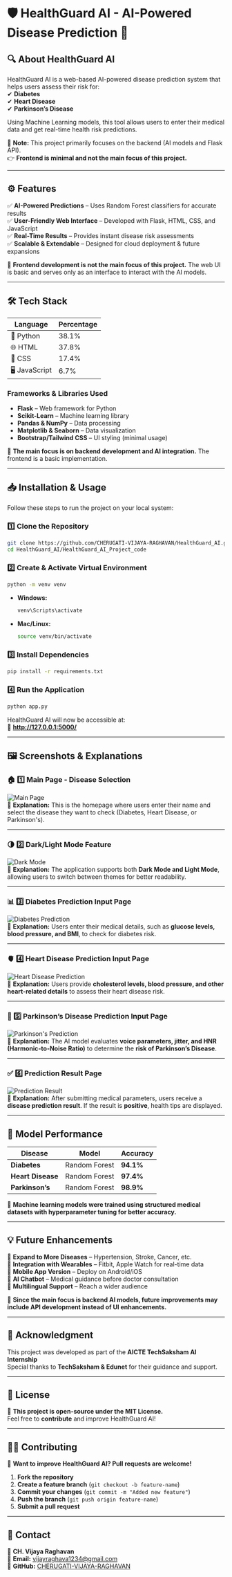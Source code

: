 # 🛡️ HealthGuard AI - AI-Powered Disease Prediction 🏥

## 🔍 About HealthGuard AI
HealthGuard AI is a web-based AI-powered disease prediction system that helps users assess their risk for:  
✔ **Diabetes**  
✔ **Heart Disease**  
✔ **Parkinson’s Disease**  

Using Machine Learning models, this tool allows users to enter their medical data and get real-time health risk predictions.

📌 **Note:** This project primarily focuses on the backend (AI models and Flask API).  
👉 **Frontend is minimal and not the main focus of this project.**  

---

## ⚙️ Features
✅ **AI-Powered Predictions** – Uses Random Forest classifiers for accurate results  
✅ **User-Friendly Web Interface** – Developed with Flask, HTML, CSS, and JavaScript  
✅ **Real-Time Results** – Provides instant disease risk assessments  
✅ **Scalable & Extendable** – Designed for cloud deployment & future expansions  

📌 **Frontend development is not the main focus of this project.** The web UI is basic and serves only as an interface to interact with the AI models.

---

## 🛠️ Tech Stack
| Language  | Percentage |
|-----------|------------|
| 🐍 Python | 38.1% |
| 🌐 HTML   | 37.8% |
| 🎨 CSS    | 17.4% |
| 🖥️ JavaScript | 6.7% |

### **Frameworks & Libraries Used**
- **Flask** – Web framework for Python  
- **Scikit-Learn** – Machine learning library  
- **Pandas & NumPy** – Data processing  
- **Matplotlib & Seaborn** – Data visualization  
- **Bootstrap/Tailwind CSS** – UI styling (minimal usage)  

📌 **The main focus is on backend development and AI integration.** The frontend is a basic implementation.

---

## 📥 Installation & Usage

Follow these steps to run the project on your local system:

### **1️⃣ Clone the Repository**
```bash
git clone https://github.com/CHERUGATI-VIJAYA-RAGHAVAN/HealthGuard_AI.git
cd HealthGuard_AI/HealthGuard_AI_Project_code
```

### **2️⃣ Create & Activate Virtual Environment**
```bash
python -m venv venv
```

- **Windows:**
  ```bash
  venv\Scripts\activate
  ```
- **Mac/Linux:**
  ```bash
  source venv/bin/activate
  ```

### **3️⃣ Install Dependencies**
```bash
pip install -r requirements.txt
```

### **4️⃣ Run the Application**
```bash
python app.py
```
HealthGuard AI will now be accessible at:  
🔗 **http://127.0.0.1:5000/**  

---

## 🖼️ Screenshots & Explanations

### **🏠 1️⃣ Main Page - Disease Selection**
![Main Page](main_page.png)  
📌 **Explanation:** This is the homepage where users enter their name and select the disease they want to check (Diabetes, Heart Disease, or Parkinson's).  

---

### **🌗 2️⃣ Dark/Light Mode Feature**
![Dark Mode](dark_light_mode.png)  
📌 **Explanation:** The application supports both **Dark Mode and Light Mode**, allowing users to switch between themes for better readability.

---

### **📊 3️⃣ Diabetes Prediction Input Page**
![Diabetes Prediction](diabetes.png)  
📌 **Explanation:** Users enter their medical details, such as **glucose levels, blood pressure, and BMI**, to check for diabetes risk.  

---

### **🫀 4️⃣ Heart Disease Prediction Input Page**
![Heart Disease Prediction](heart.png)  
📌 **Explanation:** Users provide **cholesterol levels, blood pressure, and other heart-related details** to assess their heart disease risk.  

---

### **🧠 5️⃣ Parkinson’s Disease Prediction Input Page**
![Parkinson's Prediction](parkisons.png)  
📌 **Explanation:** The AI model evaluates **voice parameters, jitter, and HNR (Harmonic-to-Noise Ratio)** to determine the **risk of Parkinson’s Disease**.

---

### **✅ 6️⃣ Prediction Result Page**
![Prediction Result](result.png)  
📌 **Explanation:** After submitting medical parameters, users receive a **disease prediction result**. If the result is **positive**, health tips are displayed.  

---

## 🧪 Model Performance
| Disease       | Model          | Accuracy |
|--------------|---------------|----------|
| **Diabetes** | Random Forest  | **94.1%** |
| **Heart Disease** | Random Forest | **97.4%** |
| **Parkinson’s** | Random Forest | **98.9%** |

📌 **Machine learning models were trained using structured medical datasets with hyperparameter tuning for better accuracy.**  

---

## 💡 Future Enhancements
🔹 **Expand to More Diseases** – Hypertension, Stroke, Cancer, etc.  
🔹 **Integration with Wearables** – Fitbit, Apple Watch for real-time data  
🔹 **Mobile App Version** – Deploy on Android/iOS  
🔹 **AI Chatbot** – Medical guidance before doctor consultation  
🔹 **Multilingual Support** – Reach a wider audience  

📌 **Since the main focus is backend AI models, future improvements may include API development instead of UI enhancements.**  

---

## 💖 Acknowledgment
This project was developed as part of the **AICTE TechSaksham AI Internship**  
Special thanks to **TechSaksham & Edunet** for their guidance and support.  

---

## 📜 License
📌 **This project is open-source under the MIT License.**  
Feel free to **contribute** and improve HealthGuard AI!  

---

## 👨‍💻 Contributing
🚀 **Want to improve HealthGuard AI? Pull requests are welcome!**  
1. **Fork the repository**  
2. **Create a feature branch** (`git checkout -b feature-name`)  
3. **Commit your changes** (`git commit -m "Added new feature"`)  
4. **Push the branch** (`git push origin feature-name`)  
5. **Submit a pull request**  

---

## 📧 Contact
👤 **CH. Vijaya Raghavan**  
📧 **Email:** vijayraghava1234@gmail.com  
🔗 **GitHub:** [CHERUGATI-VIJAYA-RAGHAVAN](https://github.com/CHERUGATI-VIJAYA-RAGHAVAN)  
